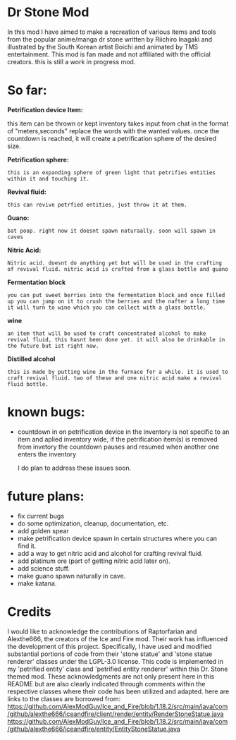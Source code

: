 # Dr Stone Mod
In this mod I have aimed to make a recreation of various items and tools from the popular anime/manga dr stone written by Riichiro Inagaki and illustrated by the South Korean artist Boichi and animated by TMS entertainment.
This mod is fan made and not affiliated with the official creators.
this is still a work in progress mod.

# So far:
**Petrification device Item:**

  this item can be thrown or kept inventory
  takes input from chat in the format of "meters,seconds" replace the words with the wanted values.
  once the countdown is reached, it will create a petrification sphere of the desired size.

**Petrification sphere:**

    this is an expanding sphere of green light that petrifies entities within it and touching it.

**Revival fluid:**

    this can revive petrfied entities, just throw it at them.

**Guano:**

    bat poop. right now it doesnt spawn naturaally. soon will spawn in caves

**Nitric Acid:**

    Nitric acid. doesnt do anything yet but will be used in the crafting of revival fluid. nitric acid is crafted from a glass bottle and guano

**Fermentation block**

    you can put sweet berries into the fermentation block and once filled up you can jump on it to crush the berries and the nafter a long time it will turn to wine which you can collect with a glass bottle.

**wine**

    an item that will be used to craft concentrated alcohol to make revival fluid, this hasnt been done yet. it will also be drinkable in the future but ist right now.

**Distilled alcohol**

    this is made by putting wine in the furnace for a while. it is used to craft revival fluid. two of these and one nitric acid make a revival fluid bottle.

# known bugs:
- countdown in on petrification device in the inventory is not specific to an item and aplied inventory wide, if the petrification item(s) is removed from invetory the countdown pauses and resumed when another one enters the inventory

  I do plan to address these issues soon.

# future plans:
  - fix current bugs
  - do some optimization, cleanup, documentation, etc.
  - add golden spear
  - make petrification device spawn in certain structures where you can find it.
  - add a way to get nitric acid and alcohol for crafting revival fluid.
  - add platinum ore (part of getting nitric acid later on).
  - add science stuff.
  - make guano spawn naturally in cave.
  - make katana.

# Credits
I would like to acknowledge the contributions of Raptorfarian and Alexthe666, the creators of the Ice and Fire mod. Their work has influenced the development of this project. Specifically, 
I have used and modified substantial portions of code from their 'stone statue' and 'stone statue renderer' classes under the LGPL-3.0 license. This code is implemented in my 'petrified entity' class and 'petrified entity renderer' within this Dr. Stone themed mod.
These acknowledgments are not only present here in this README but are also clearly indicated through comments within the respective classes where their code has been utilized and adapted.
here are links to the classes are borrowed from:
https://github.com/AlexModGuy/Ice_and_Fire/blob/1.18.2/src/main/java/com/github/alexthe666/iceandfire/client/render/entity/RenderStoneStatue.java
https://github.com/AlexModGuy/Ice_and_Fire/blob/1.18.2/src/main/java/com/github/alexthe666/iceandfire/entity/EntityStoneStatue.java
